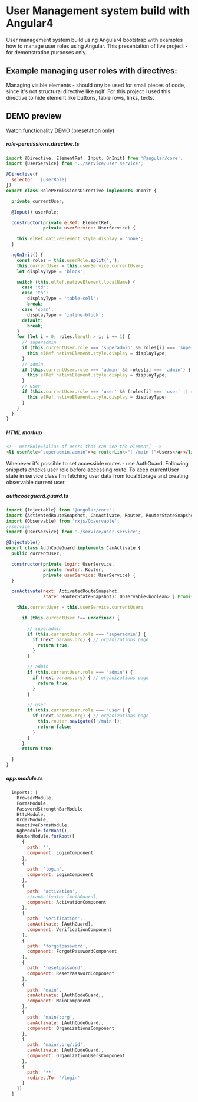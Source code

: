 # User Management system build with Angular4
User management system build using Angular4 bootstrap with examples how to manage user roles using Angular.
This presentation of live project - for demonstration purposes only.

## Example managing user roles with directives:
Managing visible elements - should ony be used for small pieces of code, since it's not structural directive like ngIf.
For this project I used this directive to hide element like buttons, table rows, links, texts.

## DEMO preview
[Watch functionality DEMO (presetation only)](https://i.imgur.com/ItvRimL.gifv "Application DEMO video")

##### role-permissions.directive.ts
```javascript
import {Directive, ElementRef, Input, OnInit} from '@angular/core';
import {UserService} from '../service/user.service';

@Directive({
  selector: '[userRole]'
})
export class RolePermissionsDirective implements OnInit {

  private currentUser;

  @Input() userRole;

  constructor(private elRef: ElementRef,
              private userService: UserService) {

    this.elRef.nativeElement.style.display = 'none';
  }

  ngOnInit() {
    const roles = this.userRole.split(',');
    this.currentUser = this.userService.currentUser;
    let displayType = 'block';

    switch (this.elRef.nativeElement.localName) {
      case 'td':
      case 'th':
        displayType = 'table-cell';
        break;
      case 'span':
        displayType = 'inline-block';
      default:
        break;
    }
    for (let i = 0; roles.length > i; i += 1) {
      // superadmin
      if (this.currentUser.role === 'superadmin' && roles[i] === 'superadmin') {
        this.elRef.nativeElement.style.display = displayType;
      }
      // admin
      if (this.currentUser.role === 'admin' && roles[i] === 'admin') {
        this.elRef.nativeElement.style.display = displayType;
      }
      // user
      if (this.currentUser.role === 'user' && (roles[i] === 'user' || roles[i] === '')) {
        this.elRef.nativeElement.style.display = displayType;
      }
    }
  }
}

```

##### HTML markup
```html
<!-- userRole=[alias of users that can see the element] -->
<li userRole="superadmin,admin"><a routerLink="['/main']">Users</a></li>
```

Whenever it's possible to set accessible routes - use AuthGuard. Following snippets checks user role before accessing route.
To keep currentUser state in service class I'm fetching user data from localStorage and creating observable current user.
##### authcodeguard.guard.ts
```javascript
import {Injectable} from '@angular/core';
import {ActivatedRouteSnapshot, CanActivate, Router, RouterStateSnapshot} from '@angular/router';
import {Observable} from 'rxjs/Observable';
//service
import {UserService} from './service/user.service';

@Injectable()
export class AuthCodeGuard implements CanActivate {
  public currentUser;

  constructor(private login: UserService,
              private router: Router,
              private userService: UserService) {
  }

  canActivate(next: ActivatedRouteSnapshot,
              state: RouterStateSnapshot): Observable<boolean> | Promise<boolean> | boolean {

    this.currentUser = this.userService.currentUser;

      if (this.currentUser !== undefined) {

        // superadmin
        if (this.currentUser.role === 'superadmin') {
          if (next.params.org) { // organizations page
            return true;
          }
        }

        // admin
        if (this.currentUser.role === 'admin') {
          if (next.params.org) { // organizations page
            return true;
          }
        }

        // user
        if (this.currentUser.role === 'user') {
          if (next.params.org) { // organizations page
            this.router.navigate(['/main']);
            return false;
          }
        }
      }
      return true;

  }
}
```

##### app.module.ts
```javascript
  imports: [
    BrowserModule,
    FormsModule,
    PasswordStrengthBarModule,
    HttpModule,
    OrderModule,
    ReactiveFormsModule,
    NgbModule.forRoot(),
    RouterModule.forRoot([
      {
        path: '',
        component: LoginComponent
      },
      {
        path: 'login',
        component: LoginComponent
      },
      {
        path: 'activation',
        //canActivate: [AuthGuard],
        component: ActivationComponent
      },
      {
        path: 'verification',
        canActivate: [AuthGuard],
        component: VerificationComponent
      },
      {
        path: 'forgotpassword',
        component: ForgotPasswordComponent
      },
      {
        path: 'resetpassword',
        component: ResetPasswordComponent
      },
      {
        path: 'main',
        canActivate: [AuthCodeGuard],
        component: MainComponent
      },
      {
        path: 'main/:org',
        canActivate: [AuthCodeGuard],
        component: OrganizationsComponent
      },
      {
        path: 'main/:org/:id',
        canActivate: [AuthCodeGuard],
        component: OrganizationUsersComponent
      },
      {
        path: '**',
        redirectTo: '/login'
      }
    ])
  ]
 ```

